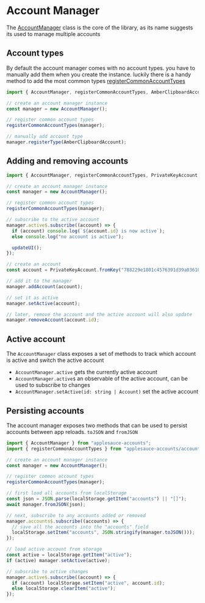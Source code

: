 # Account Manager

The [AccountManager](https://hzrd149.github.io/applesauce/typedoc/classes/applesauce-accounts.AccountManager.html) class is the core of the library, as its name suggests its used to manage multiple accounts

## Account types

By default the account manager comes with no account types. you have to manually add them when you create the instance. luckily there is a handy method to add the most common types [registerCommonAccountTypes](https://hzrd149.github.io/applesauce/typedoc/classes/applesauce-accounts.registerCommonAccountTypes.html)

```ts
import { AccountManager, registerCommonAccountTypes, AmberClipboardAccount } from "applesauce-accounts";

// create an account manager instance
const manager = new AccountManager();

// register common account types
registerCommonAccountTypes(manager);

// manually add account type
manager.registerType(AmberClipboardAccount);
```

## Adding and removing accounts

```ts
import { AccountManager, registerCommonAccountTypes, PrivateKeyAccount } from "applesauce-accounts";

// create an account manager instance
const manager = new AccountManager();

// register common account types
registerCommonAccountTypes(manager);

// subscribe to the active account
manager.active$.subscribe((account) => {
  if (account) console.log(`${account.id} is now active`);
  else console.log("no account is active");

  updateUI();
});

// create an account
const account = PrivateKeyAccount.fromKey("788229e1801c4576391d39a03610293ea7e6645c9d39aca54c62fc6d71cbc385");

// add it to the manager
manager.addAccount(account);

// set it as active
manager.setActive(account);

// later, remove the account and the active account will also update
manager.removeAccount(account.id);
```

## Active account

The `AccountManager` class exposes a set of methods to track which account is active and switch the active account

- `AccountManager.active` gets the currently active account
- `AccountManager.active$` an observable of the active account, can be used to subscribe to changes
- `AccountManager.setActive(id: string | Account)` set the active account

## Persisting accounts

The account manager exposes two methods that can be used to persist accounts between app reloads. `toJSON` and `fromJSON`

```ts
import { AccountManager } from "applesauce-accounts";
import { registerCommonAccountTypes } from "applesauce-accounts/accounts";

// create an account manager instance
const manager = new AccountManager();

// register common account types
registerCommonAccountTypes(manager);

// first load all accounts from localStorage
const json = JSON.parse(localStorage.getItem("accounts") || "[]");
await manager.fromJSON(json);

// next, subscribe to any accounts added or removed
manager.accounts$.subscribe((accounts) => {
  // save all the accounts into the "accounts" field
  localStorage.setItem("accounts", JSON.stringify(manager.toJSON()));
});

// load active account from storage
const active = localStorage.getItem("active");
if (active) manager.setActive(active);

// subscribe to active changes
manager.active$.subscribe((account) => {
  if (account) localStorage.setItem("active", account.id);
  else localStorage.clearItem("active");
});
```
